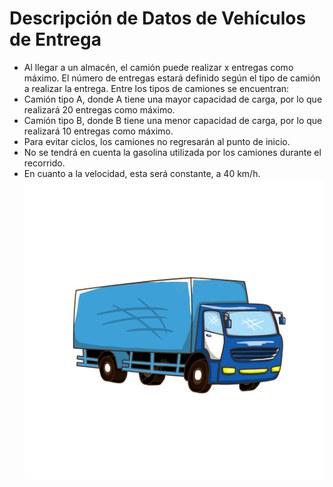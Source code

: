 # Descripción de Datos de Vehículos de Entrega

* Al llegar a un almacén, el camión puede realizar x entregas como máximo. El número de entregas estará definido según el tipo de camión a realizar la entrega.
Entre los tipos de camiones se encuentran: 
*	Camión tipo A, donde A tiene una mayor capacidad de carga, por lo que realizará 20 entregas como máximo. 
*	Camión tipo B, donde B tiene una menor capacidad de carga, por lo que realizará 10 entregas como máximo.
*	Para evitar ciclos, los camiones no regresarán al punto de inicio.
*	No se tendrá en cuenta la gasolina utilizada por los camiones durante el recorrido.
*	En cuanto a la velocidad, esta será constante, a 40 km/h.
![](https://github.com/Cathriel/wv72_tf_201711028_20181g907_201913412_201912712_201913425/blob/main/Espacio%20de%20B%C3%BAsqueda%20Im%C3%A1genes/Camion.png?raw=true)
